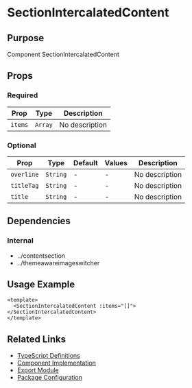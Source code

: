 # SectionIntercalatedContent

## Purpose

Component SectionIntercalatedContent

## Props

### Required

| Prop    | Type    | Description    |
| ------- | ------- | -------------- |
| `items` | `Array` | No description |

### Optional

| Prop       | Type     | Default | Values | Description    |
| ---------- | -------- | ------- | ------ | -------------- |
| `overline` | `String` | -       | -      | No description |
| `titleTag` | `String` | -       | -      | No description |
| `title`    | `String` | -       | -      | No description |

## Dependencies

### Internal

- ../contentsection
- ../themeawareimageswitcher

## Usage Example

```vue
<template>
  <SectionIntercalatedContent :items="[]"> </SectionIntercalatedContent>
</template>
```

## Related Links

- [TypeScript Definitions](./SectionIntercalatedContent.d.ts)
- [Component Implementation](./SectionIntercalatedContent.vue)
- [Export Module](./sectionintercalatedcontent.js)
- [Package Configuration](./package.json)
